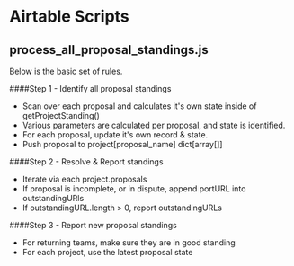 # Airtable Scripts

## process_all_proposal_standings.js
Below is the basic set of rules.

####Step 1 - Identify all proposal standings
- Scan over each proposal and calculates it's own state inside of getProjectStanding()
- Various parameters are calculated per proposal, and state is identified.
- For each proposal, update it's own record & state.
- Push proposal to project[proposal_name] dict[array[]]

####Step 2 - Resolve & Report standings
- Iterate via each project.proposals
- If proposal is incomplete, or in dispute, append portURL into outstandingURls
- If outstandingURL.length > 0, report outstandingURLs

####Step 3 - Report new proposal standings
- For returning teams, make sure they are in good standing
- For each project, use the latest proposal state
